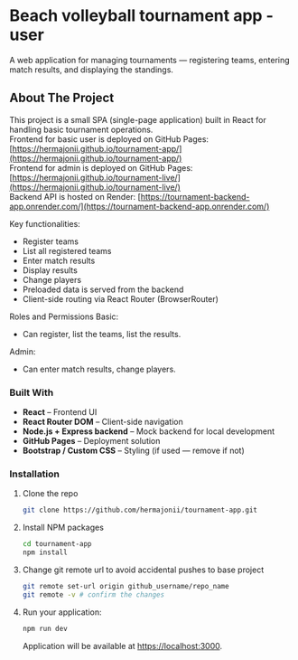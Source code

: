 # Beach volleyball tournament app - user

A web application for managing tournaments — registering teams, entering match results, and displaying the standings. 

## About The Project

This project is a small SPA (single-page application) built in React for handling basic tournament operations.  
Frontend for basic user is deployed on GitHub Pages: [https://hermajonii.github.io/tournament-app/](https://hermajonii.github.io/tournament-app/)  
Frontend for admin is deployed on GitHub Pages: [https://hermajonii.github.io/tournament-live/](https://hermajonii.github.io/tournament-live/)  
Backend API is hosted on Render: [https://tournament-backend-app.onrender.com/](https://tournament-backend-app.onrender.com/)

Key functionalities:

- Register teams
- List all registered teams
- Enter match results
- Display results
- Change players
- Preloaded data is served from the backend
- Client-side routing via React Router (BrowserRouter)

Roles and Permissions
Basic:
 - Can register, list the teams, list the results.

Admin:
 - Can enter match results, change players.

### Built With
- **React** – Frontend UI  
- **React Router DOM** – Client-side navigation  
- **Node.js + Express backend** – Mock backend for local development  
- **GitHub Pages** – Deployment solution  
- **Bootstrap / Custom CSS** – Styling (if used — remove if not)  

### Installation


1. Clone the repo
   ```sh
   git clone https://github.com/hermajonii/tournament-app.git
   ```
2. Install NPM packages
   ```sh
   cd tournament-app
   npm install
   ```
3. Change git remote url to avoid accidental pushes to base project
   ```sh
   git remote set-url origin github_username/repo_name
   git remote -v # confirm the changes 
   ```
4. Run your application: 
   ```sh
   npm run dev 
   ```
   Application will be available at [https://localhost:3000](https://localhost:3000).

